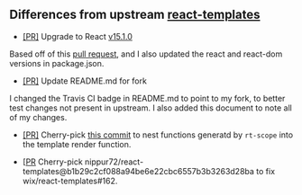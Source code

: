## Differences from upstream [react-templates](https://github.com/wix/react-templates)

* [[PR]](igetgames/react-templates#1) Upgrade to React [v15.1.0](https://github.com/facebook/react/releases/tag/v15.1.0)

Based off of this [pull request](nippur72/react-templates#5), and I also updated the react and react-dom versions in package.json.

* [[PR]](igetgames/react-templates#2) Update README.md for fork

I changed the Travis CI badge in README.md to point to my fork, to better test changes not present in upstream.
I also added this document to note all of my changes.

* [[PR]](igetgames/react-templates#5) Cherry-pick [this commit](nippur72/react-templates@696144b707fc530b1fc3e5baf4bcac1f2d9f577b) to nest functions generatd by `rt-scope` into the template render function.

* [[PR](https://github.com/igetgames/react-templates/pull/9) Cherry-pick nippur72/react-templates@b1b29c2cf088a94be6e22cbc6557b3b3263d28ba to fix wix/react-templates#162.
